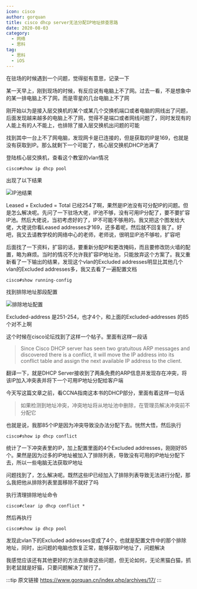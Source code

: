 ```yaml
---
icon: cisco
author: gorquan
title: cisco dhcp server无法分配IP地址排查思路
date: 2020-08-03
category:
  - 网络
  - 思科
tag:
  - 思科
  - iOS
---
```


在驻场的时候遇到一个问题，觉得挺有意思，记录一下

某一天早上，刚到现场的时候，有反应说有电脑上不了网。过去一看，不是想象中的某一排电脑上不了网，而是零星的几台电脑上不了网

刚开始以为是接入层交换机的某个或某几个交换机端口或者电脑的网线出了问题，后面发现越来越多的电脑上不了网，觉得不是端口或者网线问题了，同时发现有的人能上有的人不能上，也排除了接入层交换机出问题的可能

找到其中一台上不了网电脑，发现网卡是已连接的，但是获取的IP是169，也就是没有获取到IP。那么就剩下一个可能了，核心层交换机DHCP池满了

登陆核心层交换机，查看这个教室的vlan情况

```cli
cisco#show ip dhcp pool
```

出现了以下结果

![IP池结果](https://img.jinguo.link/d/20250214095308284.png)

Leased + Excluded = Total 已经254了啊，果然是IP池没有可分配IP的问题。但是怎么解决呢。先问了一下驻场大佬，IP池不够，没有可用IP分配了，要不要扩容IP池。然后大佬说，当初考虑好的了，IP不可能不够用的。我又把这个图发给大佬，大佬说你看Leased addresses才169，还多着呢，然后就不回复我了。好吧，我又去请教学校的网络中心的老师，老师说，很明显IP池不够啦，扩容吧

后面找了一下资料，扩容的话，要重新分配IP和更改掩码，而且要修改防火墙的配置，略为麻烦。当时的情况不允许我扩容IP地址池，只能放弃这个方案了。我又重新看了一下输出的结果，发现这个vlan的Excluded addresses明显比其他几个vlan的Excluded addresses多，我又去看了一遍配置文档

```cli
cisco#show running-config
```

找到排除地址那段配置

![排除地址配置](https://img.jinguo.link/d/1574048302244-c33099c9-1fd6-4143-9a92-22ba9c03c5a7.png)

Excluded-address 是251-254，也才4个，和上面的Excluded-addresses 的85个对不上啊

这个时候在cisco论坛找到了这样一个帖子。里面有这样一段话

> Since Cisco DHCP server has seen two gratuitous ARP messages and discovered there is a conflict, it will move the IP address into its conflict table and assign the next available IP address to the client.

翻译一下，就是DHCP Server接收到了两条免费的ARP信息并发现存在冲突，将该IP加入冲突表并将下一个可用IP地址分配给客户端

今天写这篇文章之前，看CCNA指南这本书的DHCP部分，里面有着这样一句话

> 如果检测到地址冲突，冲突地址将从地址池中删除，在管理员解决冲突前不分配它

也就是说，我那85个IP是因为冲突导致没办法分配下去。恍然大悟，然后执行

```cli
cisco#show ip dhcp conflict
```

统计了一下冲突表里的IP，加上配置里面的4个Excluded addresses，刚刚好85个。果然是因为过多的IP地址被加入了排除列表，导致没有可用的IP地址分配下去，所以一些电脑无法获取IP地址

问题找到了，怎么解决呢。既然这些IP已经加入了排除列表导致无法进行分配，那么我把他从排除列表里面移除不就好了吗

执行清理排除地址命令

```cli
cisco#clear ip dhcp conflict *
```

然后再执行

```cli
cisco#show ip dhcp pool
```

发现此vlan下的Excluded addresses变成了4个，也就是配置文件中的那个排除地址，同时，出问题的电脑也恢复正常，能够获取IP地址了，问题解决

我感觉应该还有其他更好的方法去排查这些问题，但无论如何，无论黑猫白猫，抓到老鼠就是好猫，只要问题解决了就行了。

:::tip 原文链接
<https://www.gorquan.cn/index.php/archives/17/>
:::
